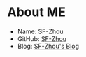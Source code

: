 # About ME

* Name: SF-Zhou
* GitHub: [SF-Zhou](https://github.com/SF-Zhou)
* Blog: [SF-Zhou's Blog](https://sf-zhou.github.io/)
